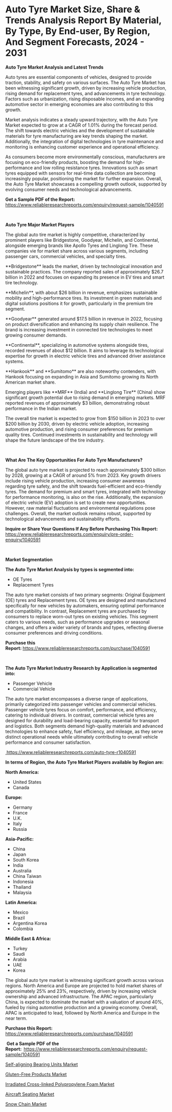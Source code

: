 <p><h1>Auto Tyre Market Size, Share & Trends Analysis Report By Material, By Type, By End-user, By Region, And Segment Forecasts, 2024 - 2031</h1></p><p><strong>Auto Tyre Market Analysis and Latest Trends</strong></p>
<p><p>Auto tyres are essential components of vehicles, designed to provide traction, stability, and safety on various surfaces. The Auto Tyre Market has been witnessing significant growth, driven by increasing vehicle production, rising demand for replacement tyres, and advancements in tyre technology. Factors such as urbanization, rising disposable incomes, and an expanding automotive sector in emerging economies are also contributing to this growth.</p><p>Market analysis indicates a steady upward trajectory, with the Auto Tyre Market expected to grow at a CAGR of 1.01% during the forecast period. The shift towards electric vehicles and the development of sustainable materials for tyre manufacturing are key trends shaping the market. Additionally, the integration of digital technologies in tyre maintenance and monitoring is enhancing customer experience and operational efficiency.</p><p>As consumers become more environmentally conscious, manufacturers are focusing on eco-friendly products, boosting the demand for high-performance and low rolling resistance tyres. Innovations such as smart tyres equipped with sensors for real-time data collection are becoming increasingly popular, positioning the market for further expansion. Overall, the Auto Tyre Market showcases a compelling growth outlook, supported by evolving consumer needs and technological advancements.</p></p>
<p><strong>Get a Sample PDF of the Report:&nbsp;</strong> <a href="https://www.reliableresearchreports.com/enquiry/request-sample/1040591?utm_campaign=16&utm_medium=2&utm_source=Github&utm_content=ia&utm_term=01112024&utm_id=auto-tyre">https://www.reliableresearchreports.com/enquiry/request-sample/1040591</a></p>
<p>&nbsp;</p>
<p><strong>Auto Tyre Major Market Players</strong></p>
<p><p>The global auto tire market is highly competitive, characterized by prominent players like Bridgestone, Goodyear, Michelin, and Continental, alongside emerging brands like Apollo Tyres and Linglong Tire. These companies vie for market share across various segments, including passenger cars, commercial vehicles, and specialty tires.</p><p>**Bridgestone** leads the market, driven by technological innovation and sustainable practices. The company reported sales of approximately $26.7 billion in 2022 and focuses on expanding its presence in EV tires and smart tire technology.</p><p>**Michelin**, with about $26 billion in revenue, emphasizes sustainable mobility and high-performance tires. Its investment in green materials and digital solutions positions it for growth, particularly in the premium tire segment.</p><p>**Goodyear** generated around $17.5 billion in revenue in 2022, focusing on product diversification and enhancing its supply chain resilience. The brand is increasing investment in connected tire technologies to meet growing consumer demands.</p><p>**Continental**, specializing in automotive systems alongside tires, recorded revenues of about $12 billion. It aims to leverage its technological expertise for growth in electric vehicle tires and advanced driver assistance systems.</p><p>**Hankook** and **Sumitomo** are also noteworthy contenders, with Hankook focusing on expanding in Asia and Sumitomo growing its North American market share. </p><p>Emerging players like **MRF** (India) and **Linglong Tire** (China) show significant growth potential due to rising demand in emerging markets. MRF reported revenues of approximately $3 billion, demonstrating robust performance in the Indian market.</p><p>The overall tire market is expected to grow from $150 billion in 2023 to over $200 billion by 2030, driven by electric vehicle adoption, increasing automotive production, and rising consumer preferences for premium quality tires. Continued investments in sustainability and technology will shape the future landscape of the tire industry.</p></p>
<p>&nbsp;</p>
<p><strong>What Are The Key Opportunities For Auto Tyre Manufacturers?</strong></p>
<p><p>The global auto tyre market is projected to reach approximately $300 billion by 2028, growing at a CAGR of around 5% from 2023. Key growth drivers include rising vehicle production, increasing consumer awareness regarding tyre safety, and the shift towards fuel-efficient and eco-friendly tyres. The demand for premium and smart tyres, integrated with technology for performance monitoring, is also on the rise. Additionally, the expansion of electric vehicle (EV) adoption is set to create new opportunities. However, raw material fluctuations and environmental regulations pose challenges. Overall, the market outlook remains robust, supported by technological advancements and sustainability efforts.</p></p>
<p><strong>Inquire or Share Your Questions If Any Before Purchasing This Report:</strong> <a href="https://www.reliableresearchreports.com/enquiry/pre-order-enquiry/1040591?utm_campaign=16&utm_medium=2&utm_source=Github&utm_content=ia&utm_term=01112024&utm_id=auto-tyre">https://www.reliableresearchreports.com/enquiry/pre-order-enquiry/1040591</a></p>
<p>&nbsp;</p>
<p><strong>Market Segmentation</strong></p>
<p><strong>The Auto Tyre Market Analysis by types is segmented into:</strong></p>
<p><ul><li>OE Tyres</li><li>Replacement Tyres</li></ul></p>
<p><p>The auto tyre market consists of two primary segments: Original Equipment (OE) tyres and Replacement tyres. OE tyres are designed and manufactured specifically for new vehicles by automakers, ensuring optimal performance and compatibility. In contrast, Replacement tyres are purchased by consumers to replace worn-out tyres on existing vehicles. This segment caters to various needs, such as performance upgrades or seasonal changes, and offers a wider variety of brands and types, reflecting diverse consumer preferences and driving conditions.</p></p>
<p><strong>Purchase this Report:&nbsp;</strong><a href="https://www.reliableresearchreports.com/purchase/1040591?utm_campaign=16&utm_medium=2&utm_source=Github&utm_content=ia&utm_term=01112024&utm_id=auto-tyre">https://www.reliableresearchreports.com/purchase/1040591</a></p>
<p>&nbsp;</p>
<p><strong>The Auto Tyre Market Industry Research by Application is segmented into:</strong></p>
<p><ul><li>Passenger Vehicle</li><li>Commercial Vehicle</li></ul></p>
<p><p>The auto tyre market encompasses a diverse range of applications, primarily categorized into passenger vehicles and commercial vehicles. Passenger vehicle tyres focus on comfort, performance, and efficiency, catering to individual drivers. In contrast, commercial vehicle tyres are designed for durability and load-bearing capacity, essential for transport and logistics. Both segments demand high-quality materials and advanced technologies to enhance safety, fuel efficiency, and mileage, as they serve distinct operational needs while ultimately contributing to overall vehicle performance and consumer satisfaction.</p></p>
<p><a href="https://www.reliableresearchreports.com/auto-tyre-r1040591?utm_campaign=16&utm_medium=2&utm_source=Github&utm_content=ia&utm_term=01112024&utm_id=auto-tyre">&nbsp;https://www.reliableresearchreports.com/auto-tyre-r1040591</a></p>
<p><strong>In terms of Region, the Auto Tyre Market Players available by Region are:</strong></p>
<p>
    <p> <strong> North America: </strong>
        <ul>
            <li>United States</li>
            <li>Canada</li>
        </ul>
        </p> 
    <p> <strong> Europe: </strong>
        <ul>
            <li>Germany</li>
            <li>France</li>
            <li>U.K.</li>
            <li>Italy</li>
            <li>Russia</li>
        </ul>
        </p> 
    <p> <strong> Asia-Pacific: </strong>
        <ul>
            <li>China</li>
            <li>Japan</li>
            <li>South Korea</li>
            <li>India</li>
            <li>Australia</li>
            <li>China Taiwan</li>
            <li>Indonesia</li>
            <li>Thailand</li>
            <li>Malaysia</li>
        </ul>
        </p> 
    <p> <strong> Latin America: </strong>
        <ul>
            <li>Mexico</li>
            <li>Brazil</li>
            <li>Argentina Korea</li>
            <li>Colombia</li>
        </ul>
        </p> 
    <p> <strong> Middle East & Africa: </strong>
        <ul>
            <li>Turkey</li>
            <li>Saudi</li>
            <li>Arabia</li>
            <li>UAE</li>
            <li>Korea</li>
        </ul>
    </p>
    </p>
<p><p>The global auto tyre market is witnessing significant growth across various regions. North America and Europe are projected to hold market shares of approximately 25% and 23%, respectively, driven by increasing vehicle ownership and advanced infrastructure. The APAC region, particularly China, is expected to dominate the market with a valuation of around 40%, fueled by rising automotive production and a growing economy. Overall, APAC is anticipated to lead, followed by North America and Europe in the near term.</p></p>
<p><strong>Purchase this Report: </strong><a href="https://www.reliableresearchreports.com/purchase/1040591?utm_campaign=16&utm_medium=2&utm_source=Github&utm_content=ia&utm_term=01112024&utm_id=auto-tyre">https://www.reliableresearchreports.com/purchase/1040591</a></p>
<p>&nbsp;<strong>Get a Sample PDF of the Report:&nbsp;&nbsp;</strong><a href="https://www.reliableresearchreports.com/enquiry/request-sample/1040591?utm_campaign=16&utm_medium=2&utm_source=Github&utm_content=ia&utm_term=01112024&utm_id=auto-tyre">https://www.reliableresearchreports.com/enquiry/request-sample/1040591</a></p>
<p><strong></strong></p>
<p><p><a href="https://issuu.com/reportprime-2/docs/self-aligning-bearing-units-market-_79a2236de45f3e?utm_campaign=16&utm_medium=2&utm_source=Github&utm_content=ia&utm_term=01112024&utm_id=auto-tyre">Self-aligning Bearing Units Market</a></p><p><a href="https://www.linkedin.com/pulse/gluten-free-products-market-outlook-current-assessment-future-9ya8f?utm_campaign=16&utm_medium=2&utm_source=Github&utm_content=ia&utm_term=01112024&utm_id=auto-tyre">Gluten-Free Products Market</a></p><p><a href="https://www.linkedin.com/pulse/comprehensive-irradiated-cross-linked-polypropylene-foam-market-sellf?utm_campaign=16&utm_medium=2&utm_source=Github&utm_content=ia&utm_term=01112024&utm_id=auto-tyre">Irradiated Cross-linked Polypropylene Foam Market</a></p><p><a href="https://github.com/boringzqthorperec/Market-Research-Report-List-1/blob/main/aircraft-seating-market.md?utm_campaign=16&utm_medium=2&utm_source=Github&utm_content=ia&utm_term=01112024&utm_id=auto-tyre">Aircraft Seating Market</a></p><p><a href="https://github.com/cecilahoi7/Market-Research-Report-List-1/blob/main/snow-chain-market.md?utm_campaign=16&utm_medium=2&utm_source=Github&utm_content=ia&utm_term=01112024&utm_id=auto-tyre">Snow Chain Market</a></p></p>